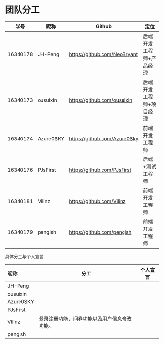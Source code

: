 # 团队分工

| 学号     | 昵称      | Github                         | 定位                    |
| -------- | --------- | ------------------------------ | ----------------------- |
| 16340178 | JH-Peng   | <https://github.com/NeoBryant> | 后端开发工程师+产品经理 |
| 16340173 | ousuixin  | <https://github.com/ousuixin>  | 后端开发工程师+项目经理 |
| 16340174 | Azure0SKY | <https://github.com/Azure0Sky> | 前端开发工程师          |
| 16340176 | PJsFirst  | <https://github.com/PJsFirst>  | 后端+测试工程师         |
| 16340181 | Vilinz    | <https://github.com/Vilinz>    | 前端开发工程师          |
| 16340179 | penglsh   | <https://github.com/penglsh>   | 前端开发工程师          |

具体分工与个人宣言

| 昵称      | 分工                                         | 个人宣言 |
| :-------- | -------------------------------------------- | -------- |
| JH-Peng   |                                              |          |
| ousuixin  |                                              |          |
| Azure0SKY |                                              |          |
| PJsFirst  |                                              |          |
| Vilinz    | 登录注册功能，问卷功能以及用户信息修改功能。 |          |
| penglsh   |                                              |          |


